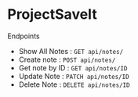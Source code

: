 # ProjectSaveIt
Endpoints 

* Show All Notes : `GET api/notes/`
* Create note : `POST api/notes/`
* Get note by ID : `GET api/notes/ID`
* Update Note : `PATCH api/notes/ID`
* Delete Note : `DELETE api/notes/ID`




